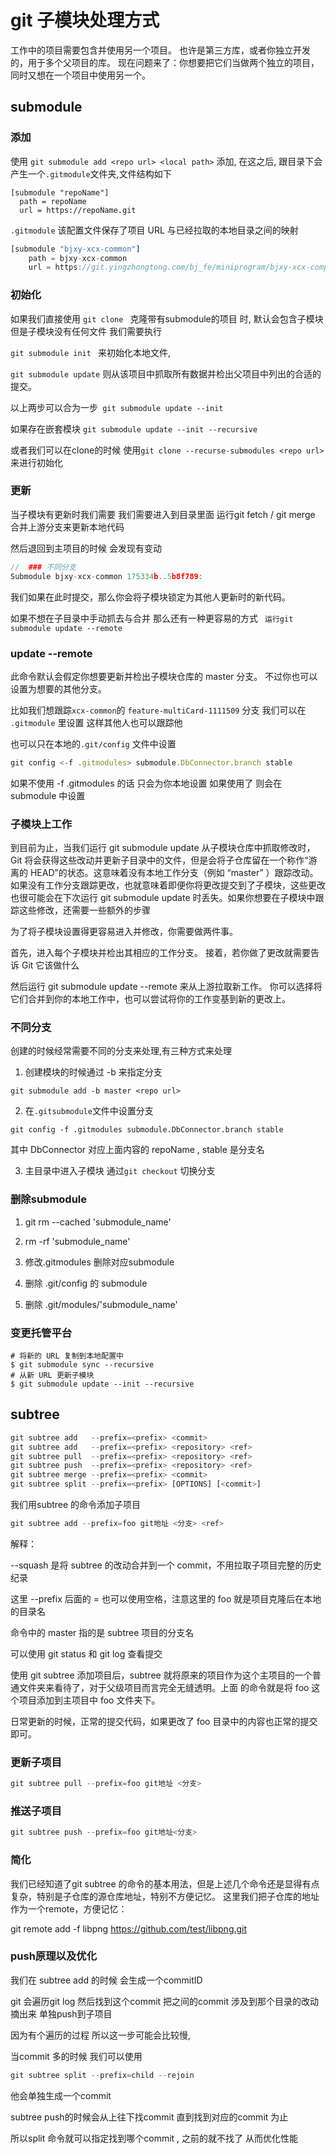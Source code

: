 # git 子模块处理方式

工作中的项目需要包含并使用另一个项目。 也许是第三方库，或者你独立开发的，用于多个父项目的库。 现在问题来了：你想要把它们当做两个独立的项目，同时又想在一个项目中使用另一个。

## submodule

### 添加

使用 `git submodule add <repo url> <local path>` 添加, 在这之后, 跟目录下会产生一个`.gitmodule`文件夹,文件结构如下

``` gitconfig
[submodule "repoName"]
  path = repoName
  url = https://repoName.git
```

`.gitmodule`  该配置文件保存了项目 URL 与已经拉取的本地目录之间的映射

``` js
[submodule "bjxy-xcx-common"]
	path = bjxy-xcx-common
	url = https://git.yingzhongtong.com/bj_fe/miniprogram/bjxy-xcx-components/bjxy-xcx-common.git

```

### 初始化

如果我们直接使用 `git clone ` 克隆带有submodule的项目 时, 默认会包含子模块 但是子模块没有任何文件 我们需要执行

`git submodule init ` 来初始化本地文件, 

`git submodule update` 则从该项目中抓取所有数据并检出父项目中列出的合适的提交。

以上两步可以合为一步` git submodule update --init` 

如果存在嵌套模块 `git submodule update --init --recursive`

或者我们可以在clone的时候 使用`git clone --recurse-submodules <repo url>` 来进行初始化


### 更新
<!-- 问题在于 怎么感知有子模块更新 -->
当子模块有更新时我们需要 我们需要进入到目录里面 运行git fetch / git merge  合并上游分支来更新本地代码

然后退回到主项目的时候 会发现有变动 


``` js
//  ### 不同分支
Submodule bjxy-xcx-common 175334b..5b8f789:
```

我们如果在此时提交，那么你会将子模块锁定为其他人更新时的新代码。

如果不想在子目录中手动抓去与合并 那么还有一种更容易的方式 ` 运行git submodule update --remote` 


### update --remote

此命令默认会假定你想要更新并检出子模块仓库的 master 分支。 不过你也可以设置为想要的其他分支。

比如我们想跟踪`xcx-common`的 `feature-multiCard-1111509` 分支 我们可以在 `.gitmodule` 里设置 这样其他人也可以跟踪他

也可以只在本地的`.git/config` 文件中设置 

``` js
git config <-f .gitmodules> submodule.DbConnector.branch stable
```

如果不使用 -f .gitmodules 的话 只会为你本地设置 如果使用了 则会在submodule 中设置


### 子模块上工作


到目前为止，当我们运行 git submodule update 从子模块仓库中抓取修改时， Git 将会获得这些改动并更新子目录中的文件，但是会将子仓库留在一个称作“游离的 HEAD”的状态。这意味着没有本地工作分支（例如 “master” ）跟踪改动。 如果没有工作分支跟踪更改，也就意味着即便你将更改提交到了子模块，这些更改也很可能会在下次运行 git submodule update 时丢失。如果你想要在子模块中跟踪这些修改，还需要一些额外的步骤


为了将子模块设置得更容易进入并修改，你需要做两件事。

 首先，进入每个子模块并检出其相应的工作分支。 接着，若你做了更改就需要告诉 Git 它该做什么
 
 然后运行 git submodule update --remote 来从上游拉取新工作。 你可以选择将它们合并到你的本地工作中，也可以尝试将你的工作变基到新的更改上。


### 不同分支

创建的时候经常需要不同的分支来处理,有三种方式来处理

1. 创建模块的时候通过 -b 来指定分支

```
git submodule add -b master <repo url>
```

2. 在`.gitsubmodule`文件中设置分支

```
git config -f .gitmodules submodule.DbConnector.branch stable
```

其中 DbConnector 对应上面内容的 repoName , stable 是分支名


3. 主目录中进入子模块 通过`git checkout` 切换分支


### 删除submodule

1. git rm --cached 'submodule_name'

2. rm -rf 'submodule_name'

3. 修改.gitmodules 删除对应submodule

4. 删除 .git/config 的 submodule

5. 删除 .git/modules/'submodule_name'


### 变更托管平台
```
# 将新的 URL 复制到本地配置中
$ git submodule sync --recursive
# 从新 URL 更新子模块
$ git submodule update --init --recursive
```

## subtree

```js
git subtree add   --prefix=<prefix> <commit>
git subtree add   --prefix=<prefix> <repository> <ref>
git subtree pull  --prefix=<prefix> <repository> <ref>
git subtree push  --prefix=<prefix> <repository> <ref>
git subtree merge --prefix=<prefix> <commit>
git subtree split --prefix=<prefix> [OPTIONS] [<commit>]
```

我们用subtree 的命令添加子项目 

``` js
git subtree add --prefix=foo git地址 <分支> <ref>
```

解释：

--squash 是将 subtree 的改动合并到一个 commit，不用拉取子项目完整的历史纪录

这里 --prefix 后面的 = 也可以使用空格，注意这里的 foo 就是项目克隆后在本地的目录名

命令中的 master 指的是 subtree 项目的分支名

可以使用 git status 和 git log 查看提交

使用 git subtree 添加项目后，subtree 就将原来的项目作为这个主项目的一个普通文件夹来看待了，对于父级项目而言完全无缝透明。上面
的命令就是将 foo 这个项目添加到主项目中 foo 文件夹下。

日常更新的时候，正常的提交代码，如果更改了 foo 目录中的内容也正常的提交即可。



### 更新子项目

``` js
git subtree pull --prefix=foo git地址 <分支>
```


### 推送子项目

``` js
git subtree push --prefix=foo git地址<分支>
```


### 简化

我们已经知道了git subtree 的命令的基本用法，但是上述几个命令还是显得有点复杂，特别是子仓库的源仓库地址，特别不方便记忆。
这里我们把子仓库的地址作为一个remote，方便记忆：

git remote add -f libpng https://github.com/test/libpng.git


### push原理以及优化

我们在 subtree add 的时候 会生成一个commitID

git 会遍历git log 然后找到这个commit 把之间的commit 涉及到那个目录的改动摘出来 单独push到子项目

因为有个遍历的过程 所以这一步可能会比较慢, 

当commit 多的时候 我们可以使用 

``` js
git subtree split --prefix=child --rejoin
``` 

他会单独生成一个commit 

subtree push的时候会从上往下找commit 直到找到对应的commit 为止 

所以split 命令就可以指定找到哪个commit , 之前的就不找了 从而优化性能
